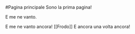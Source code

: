 #Pagina principale
Sono la prima pagina!

E me ne vanto.

E me ne vanto ancora!
[[Frodo]]
E ancora una volta ancora!